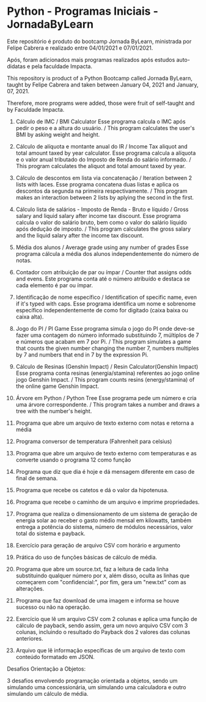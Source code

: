 # Python - Programas Iniciais - JornadaByLearn

Este repositório é produto do bootcamp Jornada ByLearn, ministrada por Felipe Cabrera e realizado entre 04/01/2021 e 07/01/2021.

Após, foram adicionados mais programas realizados após estudos auto-didatas e pela faculdade Impacta.

This repository is product of a Python Bootcamp called Jornada ByLearn, taught by Felipe Cabrera and taken between January 04, 2021 and January, 07, 2021.

Therefore, more programs were added, those were fruit of self-taught and by Faculdade Impacta.

1) Cálculo de IMC / BMI Calculator
Esse programa calcula o IMC após pedir o peso e a altura do usuário. / This program calculates the user's BMI by asking weight and height.

2) Cálculo de alíquota e montante anual do IR / Income Tax aliquot and total amount taxed by year calculator.
Esse programa calcula a alíquota e o valor anual tributado do Imposto de Renda do salário informado. / This program calculates the aliquot and total amount taxed by year.

3) Cálculo de descontos em lista via concatenação / Iteration between 2 lists with laces.
Esse programa concatena duas listas e aplica os descontos da segunda na primeira respectivamente. / This program makes an interaction between 2 lists by aplying the second in the first.

4) Cálculo lista de salários - Imposto de Renda - Bruto e líquido / Gross salary and liquid salary after income tax discount.
Esse programa calcula o valor do salário bruto, bem como o valor do salário líquido após dedução de imposto. / This program calculates the gross salary and the liquid salary after the income tax discount.

5) Média dos alunos / Average grade using any number of grades
Esse programa cálcula a média dos alunos independentemente do número de notas.

6) Contador com atribuição de par ou ímpar / Counter that assigns odds and evens.
Este programa conta até o número atribuído e destaca se cada elemento é par ou ímpar.

7) Identificação de nome específico / Identification of specific name, even if it's typed with caps.
Esse programa identifica um nome e sobrenome específico independentemente de como for digitado (caixa baixa ou caixa alta).

8) Jogo do PI / PI Game
Esse programa simula o jogo do PI onde deve-se fazer uma contagem do número informado substituindo 7, múltiplos de 7 e números que acabam em 7 por Pi. / This program simulates a game that counts the given number changing the number 7, numbers multiples by 7 and numbers that end in 7 by the expression Pi.

9) Cálculo de Resinas (Genshin Impact) / Resin Calculator(Genshin Impact)
Esse programa conta resinas (energia/stamina) referentes ao jogo online jogo Genshin Impact. / This program counts resins (energy/stamina) of the online game Genshin Impact.

10) Árvore em Python / Python Tree
Esse programa pede um número e cria uma árvore correspondente. / This program takes a number and draws a tree with the number's height.

11) Programa que abre um arquivo de texto externo com notas e retorna a média

12) Programa conversor de temperatura (Fahrenheit para celsius)

13) Programa que abre um arquivo de texto externo com temperaturas e as converte usando o programa 12 como função

14) Programa que diz que dia é hoje e dá mensagem diferente em caso de final de semana.

15) Programa que recebe os catetos e dá o valor da hipotenusa.

16) Programa que recebe o caminho de um arquivo e imprime propriedades.

17) Programa que realiza o dimensionamento de um sistema de geração de energia solar ao receber o gasto médio mensal em kilowatts, também entrega a potência do sistema, número de módulos necessários, valor total do sistema e payback.

18) Exercício para geração de arquivo CSV com horário e argumento

19) Prática do uso de funções básicas de cálculo de média.

20) Programa que abre um source.txt, faz a leitura de cada linha substituindo qualquer número por x, além disso, oculta as linhas que começarem com "confidencial:", por fim, gera um "new.txt" com as alterações.

21) Programa que faz download de uma imagem e informa se houve sucesso ou não na operação.

22) Exercício que lê um arquivo CSV com 2 colunas e aplica uma função de cálculo de payback, sendo assim, gera um novo arquivo CSV com 3 colunas, incluindo o resultado do Payback dos 2 valores das colunas anteriores.

23) Arquivo que lê informação específicas de um arquivo de texto com conteúdo formatado em JSON.

Desafios Orientação a Objetos: 

3 desafios envolvendo programação orientada a objetos, sendo um simulando uma concessionária, um simulando uma calculadora e outro simulando um cálculo de média.

